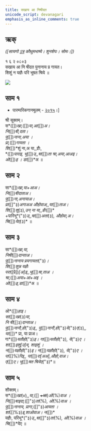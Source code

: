 ```yaml
---
title: सखाय आ निषीदत 
unicode_script: devanagari  
emphasis_as_inline_comments: true
---   
```


## ऋक्

*([सायणो [ऽत्र](https://archive.org/details/SamaVedaSanhitaWithSayanabhashyaVolume1SatyavrataSamasrami1874bis/page/n151) कौथुमभाष्ये। शुनशेपः। सोमः।])*

१ ६ २ ०८०३  
सखाय आ नि षीदत पुनानाय प्र गायत।  
शिशुं न यज्ञैः परि भूषत श्रिये ॥

![](../../images/soma-purification.png)


## साम १
- पारम्परिकगानमूलम् - [२०१५](https://archive.org/stream/sAmaveda-jaiminIya-paravastu-paramparA-docs/UDAKA%20SAANTHI%20SAAMAANI#page/n2/mode/1up&sa=D&ust=1542425956390000)।]
<div class="audioEmbed"  caption="रामानुजार्यः 1974 " src="https://archive
.org/download/jaiminIya-sAma-gAna-paravastu-tradition-rAmAnuja/sakhAya-A-ni-ShIdata-1-shrI-sUktam.mp3"></div>
<div class="audioEmbed"  caption="गोपालार्यः 2015  " src="https://archive
.org/download/jaiminIya-sAma-gAna-paravastu-tradition-gopAla-2015/sakhAya-A-ni-ShIdata-1-shrI-sUktam.mp3"></div>
<div class="audioEmbed"  caption="गोपाल-विश्वासयोर् अनुवचनम् 2018 1x" src="https://archive
.org/download/jaiminIya-sAma-gAna-paravastu-tradition-anuvachanam-gopAla-vishvAsa-2018/sakhAya-A-ni-ShIdata-1-shrI-sUktam.mp3"></div>
<div class="audioEmbed"  caption="गोपाल-विश्वासयोर् अनुवचनम् 2018 1.5x" src="https://archive
.org/download/jaiminIya-sAma-gAna-paravastu-tradition-anuvachanam-gopAla-vishvAsa-2018-150p-speed/sakhAya-A-ni-ShIdata-1-shrI-sUktam.mp3"></div>

श्री सूक्तम्।  
स*([])*खा,*([])*या,आ*([])*अ।  
नि*([])*षी,दता।  
पु*([])*नाना,अया ।  
प्रा,*([])*गायता ।  
शि*([])*शुं ना,अ या,,ज्ञैः,  
*([])*पाराइ, भू*([])*उ,,षा*([])*ता श्रा,अया,आअइ।  
ओ*([])*इ । डा*([])*अ ॥

  
## साम २
<div class="audioEmbed"  caption="रामानुजार्यः 1974 " src="https://archive
.org/download/jaiminIya-sAma-gAna-paravastu-tradition-rAmAnuja/sakhAya-A-ni-ShIdata-2.mp3"></div>
<div class="audioEmbed"  caption="गोपालार्यः 2015  " src="https://archive
.org/download/jaiminIya-sAma-gAna-paravastu-tradition-gopAla-2015/sakhAya-A-ni-ShIdata-2.mp3"></div>
<div class="audioEmbed"  caption="गोपाल-विश्वासयोर् अनुवचनम् 2018 1x" src="https://archive
.org/download/jaiminIya-sAma-gAna-paravastu-tradition-anuvachanam-gopAla-vishvAsa-2018/sakhAya-A-ni-ShIdata-2.mp3"></div>
<div class="audioEmbed"  caption="गोपाल-विश्वासयोर् अनुवचनम् 2018 1.5x" src="https://archive
.org/download/jaiminIya-sAma-gAna-paravastu-tradition-anuvachanam-gopAla-vishvAsa-2018-150p-speed/sakhAya-A-ni-ShIdata-2.mp3"></div>

सा*([])*खा,या+आअ।  
नि*([])*षीदाताअ।  
पु*([])*ना,अनायाअ।  
प्रा*([]"३)*अगाअअ औहोवाअ,,या*([])*ताअ।  
शि*([])*शू*(३)*,उन् ना या,,ज्ञैः*([])*  
+पारिभू*("३)*उ,,षा*([])*अता*(३)*, औहोवा,अ।  
श्रि*([])*येए*(३)* ॥

## साम ३
<div class="audioEmbed"  caption="रामानुजार्यः 1974 " src="https://archive
.org/download/jaiminIya-sAma-gAna-paravastu-tradition-rAmAnuja/sakhAya-A-ni-ShIdata-3.mp3"></div>
<div class="audioEmbed"  caption="गोपालार्यः 2015  " src="https://archive
.org/download/jaiminIya-sAma-gAna-paravastu-tradition-gopAla-2015/sakhAya-A-ni-ShIdata-3.mp3"></div>
<div class="audioEmbed"  caption="गोपाल-विश्वासयोर् अनुवचनम् 2018 1x" src="https://archive
.org/download/jaiminIya-sAma-gAna-paravastu-tradition-anuvachanam-gopAla-vishvAsa-2018/sakhAya-A-ni-ShIdata-3.mp3"></div>
<div class="audioEmbed"  caption="गोपाल-विश्वासयोर् अनुवचनम् 2018 1.5x" src="https://archive
.org/download/jaiminIya-sAma-gAna-paravastu-tradition-anuvachanam-gopAla-vishvAsa-2018-150p-speed/sakhAya-A-ni-ShIdata-3.mp3"></div>

सा*([])*खा,या,  
निषी*([])*दान्ताअ।  
पु*([])*नानाय प्रयगायता*("३)*।  
शि*([])*शुन्न यज्ञैः  
परा*([प्रे])*[अ]इ,,भू*([])*षा,ताअ ।  
श्रा,*([])*अया+आ+अइ ।  
ओ*([])*इ,डा*([])*अ ॥

  
## साम ४
<div class="audioEmbed"  caption="रामानुजार्यः 1974 " src="https://archive
.org/download/jaiminIya-sAma-gAna-paravastu-tradition-rAmAnuja/sakhAya-A-ni-ShIdata-4.mp3"></div>
<div class="audioEmbed"  caption="गोपालार्यः 2015  " src="https://archive
.org/download/jaiminIya-sAma-gAna-paravastu-tradition-gopAla-2015/sakhAya-A-ni-ShIdata-4.mp3"></div>
<div class="audioEmbed"  caption="गोपाल-विश्वासयोर् अनुवचनम् 2018 1x" src="https://archive
.org/download/jaiminIya-sAma-gAna-paravastu-tradition-anuvachanam-gopAla-vishvAsa-2018/sakhAya-A-ni-ShIdata-4.mp3"></div>
<div class="audioEmbed"  caption="गोपाल-विश्वासयोर् अनुवचनम् 2018 1.5x" src="https://archive
.org/download/jaiminIya-sAma-gAna-paravastu-tradition-anuvachanam-gopAla-vishvAsa-2018-150p-speed/sakhAya-A-ni-ShIdata-4.mp3"></div>

ओ*([])*हाइ।  
सा*([])*खा*(३)*या,  
नि षी*([]३)*दान्ताअ।  
पु*([])*नानौ,हो*("३)*इ,, पु*([])*नानौ,हो*("३)*ये*("३)*ए*(३)*,,  
या*([])* प्रा, या प्राअ।  
गा*([])*यतौहो*("३)*इ। गा*([])*यतौहो*("३)*, ये*("३)*ए ।  
शा*([])*इशु[उ]म्, शाइशूं ।  
न*([])*यज्ञौहो*("३)*इ। न*([])*यज्ञौहो*("३)*, ये*("३)*ए ।  
पा*([]%)*रिइ,, पा*([])*रा[अअ],औहो,वाअ।  
ए*([])*ए। भू*([])*षत श्रियेए*("३)*॥


## साम ५
<div class="audioEmbed"  caption="रामानुजार्यः 1974 " src="https://archive
.org/download/jaiminIya-sAma-gAna-paravastu-tradition-rAmAnuja/sakhAya-A-ni-ShIdata-5-shauktam.mp3"></div>
<div class="audioEmbed"  caption="गोपालार्यः 2015  " src="https://archive
.org/download/jaiminIya-sAma-gAna-paravastu-tradition-gopAla-2015/sakhAya-A-ni-ShIdata-5-shauktam.mp3"></div>
<div class="audioEmbed"  caption="गोपाल-विश्वासयोर् अनुवचनम् 2018 1x" src="https://archive
.org/download/jaiminIya-sAma-gAna-paravastu-tradition-anuvachanam-gopAla-vishvAsa-2018/sakhAya-A-ni-ShIdata-5-shauktam.mp3"></div>
<div class="audioEmbed"  caption="गोपाल-विश्वासयोर् अनुवचनम् 2018 1.5x" src="https://archive
.org/download/jaiminIya-sAma-gAna-paravastu-tradition-anuvachanam-gopAla-vishvAsa-2018-150p-speed/sakhAya-A-ni-ShIdata-5-shauktam.mp3"></div>

शौक्तम्।  
स*([])*खा*(v)*,,या,*([] ~~+आ~~)*ओ*(%)*वाअ ।  
नि*([])*षाइदा,*([]"३)*ता*(%)*, ओ*(%)*वाअ ।  
पु*([])*नानाय, प्रागा,*([]"३)*आयता ।  
शा*([]%३)*इ,शाओवाअ। न*([])*  
यज्ञैः, परिभू*("३)*उ,,षा*([]"३)*ता*(%)*, ओ*(%)*वाअ ।  
श्रि*([])*येए ॥
